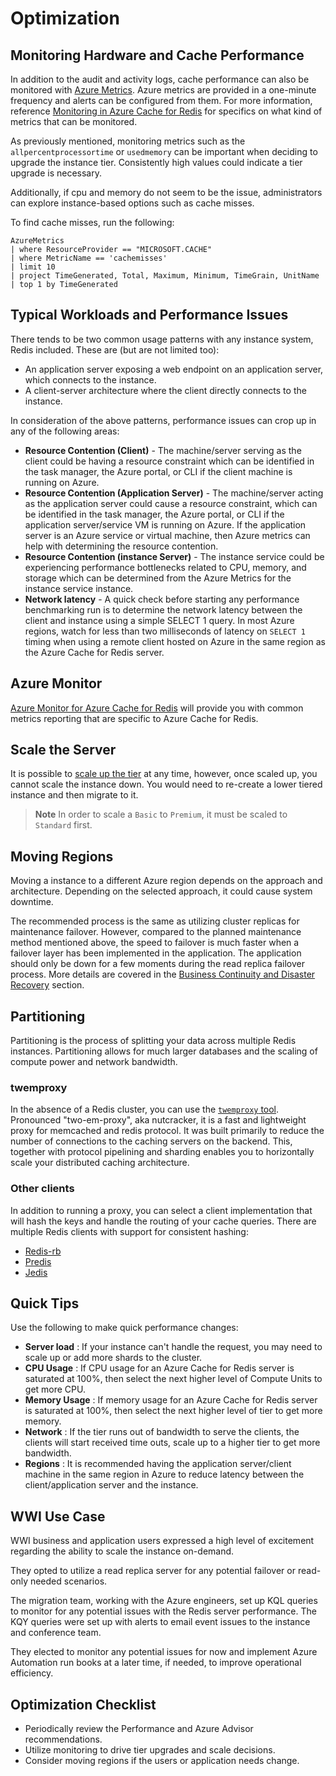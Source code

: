 # Optimization

## Monitoring Hardware and Cache Performance

In addition to the audit and activity logs, cache performance can also be monitored with [Azure Metrics](https://docs.microsoft.com/en-us/azure/azure-monitor/platform/data-platform-metrics). Azure metrics are provided in a one-minute frequency and alerts can be configured from them. For more information, reference [Monitoring in Azure Cache for Redis](https://docs.microsoft.com/en-us/azure/azure-cache-for-redis/cache-how-to-monitor) for specifics on what kind of metrics that can be monitored.

As previously mentioned, monitoring metrics such as the `allpercentprocessortime` or `usedmemory` can be important when deciding to upgrade the instance tier. Consistently high values could indicate a tier upgrade is necessary.

Additionally, if cpu and memory do not seem to be the issue, administrators can explore instance-based options such as cache misses.

To find cache misses, run the following:

```kql
AzureMetrics
| where ResourceProvider == "MICROSOFT.CACHE"
| where MetricName == 'cachemisses'
| limit 10
| project TimeGenerated, Total, Maximum, Minimum, TimeGrain, UnitName
| top 1 by TimeGenerated
```

## Typical Workloads and Performance Issues

There tends to be two common usage patterns with any instance system, Redis included.  These are (but are not limited too):

- An application server exposing a web endpoint on an application server, which connects to the instance.
- A client-server architecture where the client directly connects to the instance.

In consideration of the above patterns, performance issues can crop up in any of the following areas:

- **Resource Contention (Client)** - The machine/server serving as the client could be having a resource constraint which can be identified in the task manager, the Azure portal, or CLI if the client machine is running on Azure.
- **Resource Contention (Application Server)** - The machine/server acting as the application server could cause a resource constraint, which can be identified in the task manager, the Azure portal, or CLI if the application server/service VM is running on Azure. If the application server is an Azure service or virtual machine, then Azure metrics can help with determining the resource contention.
- **Resource Contention (instance Server)** - The instance service could be experiencing performance bottlenecks related to CPU, memory, and storage which can be determined from the Azure Metrics for the instance service instance.
- **Network latency** - A quick check before starting any performance benchmarking run is to determine the network latency between the client and instance using a simple SELECT 1 query. In most Azure regions, watch for less than two milliseconds of latency on `SELECT 1`  timing when using a remote client hosted on Azure in the same region as the Azure Cache for Redis server.

## Azure Monitor

[Azure Monitor for Azure Cache for Redis](https://docs.microsoft.com/en-us/azure/azure-monitor/insights/redis-cache-insights-overview) will provide you with common metrics reporting that are specific to Azure Cache for Redis.

## Scale the Server

It is possible to [scale up the tier](https://docs.microsoft.com/en-us/azure/azure-cache-for-redis/cache-how-to-scale) at any time, however, once scaled up, you cannot scale the instance down.  You would need to re-create a lower tiered instance and then migrate to it.

> **Note** In order to scale a `Basic` to `Premium`, it must be scaled to `Standard` first.

## Moving Regions

Moving a instance to a different Azure region depends on the approach and architecture. Depending on the selected approach, it could cause system downtime.

The recommended process is the same as utilizing cluster replicas for maintenance failover. However, compared to the planned maintenance method mentioned above, the speed to failover is much faster when a failover layer has been implemented in the application. The application should only be down for a few moments during the read replica failover process. More details are covered in the [Business Continuity and Disaster Recovery](03_BCDR.md) section.

## Partitioning

Partitioning is the process of splitting your data across multiple Redis instances. Partitioning allows for much larger databases and the scaling of compute power and network bandwidth.

### twemproxy

In the absence of a Redis cluster, you can use the [`twemproxy` tool](https://github.com/twitter/twemproxy). Pronounced "two-em-proxy", aka nutcracker, it is a fast and lightweight proxy for memcached and redis protocol. It was built primarily to reduce the number of connections to the caching servers on the backend. This, together with protocol pipelining and sharding enables you to horizontally scale your distributed caching architecture.

### Other clients

In addition to running a proxy, you can select a client implementation that will hash the keys and handle the routing of your cache queries. There are multiple Redis clients with support for consistent hashing:

- [Redis-rb](https://github.com/redis/redis-rb)
- [Predis](https://github.com/nrk/predis)
- [Jedis](https://github.com/redis/jedis)

## Quick Tips

Use the following to make quick performance changes:

- **Server load** : If your instance can't handle the request, you may need to scale up or add more shards to the cluster.
- **CPU Usage** : If CPU usage for an Azure Cache for Redis server is saturated at 100%, then select the next higher level of Compute Units to get more CPU.
- **Memory Usage** : If memory usage for an Azure Cache for Redis server is saturated at 100%, then select the next higher level of tier to get more memory.
- **Network** : If the tier runs out of bandwidth to serve the clients, the clients will start received time outs, scale up to a higher tier to get more bandwidth.
- **Regions** :  It is recommended having the application server/client machine in the same region in Azure to reduce latency between the client/application server and the instance.

## WWI Use Case

WWI business and application users expressed a high level of excitement regarding the ability to scale the instance on-demand.

They opted to utilize a read replica server for any potential failover or read-only needed scenarios.

The migration team, working with the Azure engineers, set up KQL queries to monitor for any potential issues with the Redis server performance. The KQY queries were set up with alerts to email event issues to the instance and conference team.

They elected to monitor any potential issues for now and implement Azure Automation run books at a later time, if needed, to improve operational efficiency.

## Optimization Checklist

- Periodically review the Performance and Azure Advisor recommendations.
- Utilize monitoring to drive tier upgrades and scale decisions.
- Consider moving regions if the users or application needs change.
